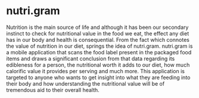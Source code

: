 # nutri.gram

Nutrition is the main source of life and although it has been our secondary instinct to check for nutritional value in the food we eat, the effect any diet has in our body and health is consequential. From the fact which connotes the value of nutrition in our diet, springs the idea of nutri.gram. nutri.gram is a mobile application that scans the food label present in the packaged food items and draws a significant conclusion from that data regarding its edibleness for a person, the nutritional worth it adds to our diet, how much calorific value it provides per serving and much more. This application is targeted to anyone who wants to get insight into what they are feeding into their body and how understanding the nutritional value will be of tremendous aid to their overall health.
